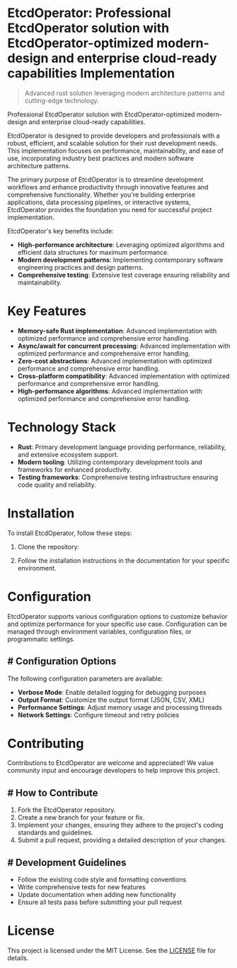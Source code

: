 <!-- fallback_EtcdOperator_20251001230310_83310 -->

# EtcdOperator: Professional EtcdOperator solution with EtcdOperator-optimized modern-design and enterprise cloud-ready capabilities Implementation
> Advanced rust solution leveraging modern architecture patterns and cutting-edge technology.

Professional EtcdOperator solution with EtcdOperator-optimized modern-design and enterprise cloud-ready capabilities.

EtcdOperator is designed to provide developers and professionals with a robust, efficient, and scalable solution for their rust development needs. This implementation focuses on performance, maintainability, and ease of use, incorporating industry best practices and modern software architecture patterns.

The primary purpose of EtcdOperator is to streamline development workflows and enhance productivity through innovative features and comprehensive functionality. Whether you're building enterprise applications, data processing pipelines, or interactive systems, EtcdOperator provides the foundation you need for successful project implementation.

EtcdOperator's key benefits include:

* **High-performance architecture**: Leveraging optimized algorithms and efficient data structures for maximum performance.
* **Modern development patterns**: Implementing contemporary software engineering practices and design patterns.
* **Comprehensive testing**: Extensive test coverage ensuring reliability and maintainability.

# Key Features

* **Memory-safe Rust implementation**: Advanced implementation with optimized performance and comprehensive error handling.
* **Async/await for concurrent processing**: Advanced implementation with optimized performance and comprehensive error handling.
* **Zero-cost abstractions**: Advanced implementation with optimized performance and comprehensive error handling.
* **Cross-platform compatibility**: Advanced implementation with optimized performance and comprehensive error handling.
* **High-performance algorithms**: Advanced implementation with optimized performance and comprehensive error handling.

# Technology Stack

* **Rust**: Primary development language providing performance, reliability, and extensive ecosystem support.
* **Modern tooling**: Utilizing contemporary development tools and frameworks for enhanced productivity.
* **Testing frameworks**: Comprehensive testing infrastructure ensuring code quality and reliability.

# Installation

To install EtcdOperator, follow these steps:

1. Clone the repository:


2. Follow the installation instructions in the documentation for your specific environment.

# Configuration

EtcdOperator supports various configuration options to customize behavior and optimize performance for your specific use case. Configuration can be managed through environment variables, configuration files, or programmatic settings.

## # Configuration Options

The following configuration parameters are available:

* **Verbose Mode**: Enable detailed logging for debugging purposes
* **Output Format**: Customize the output format (JSON, CSV, XML)
* **Performance Settings**: Adjust memory usage and processing threads
* **Network Settings**: Configure timeout and retry policies

# Contributing

Contributions to EtcdOperator are welcome and appreciated! We value community input and encourage developers to help improve this project.

## # How to Contribute

1. Fork the EtcdOperator repository.
2. Create a new branch for your feature or fix.
3. Implement your changes, ensuring they adhere to the project's coding standards and guidelines.
4. Submit a pull request, providing a detailed description of your changes.

## # Development Guidelines

* Follow the existing code style and formatting conventions
* Write comprehensive tests for new features
* Update documentation when adding new functionality
* Ensure all tests pass before submitting your pull request

# License

This project is licensed under the MIT License. See the [LICENSE](https://github.com/Willysc10/EtcdOperator/blob/main/LICENSE) file for details.
